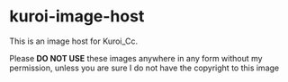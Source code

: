 # kuroi-image-host
This is an image host for Kuroi_Cc. 

Please **DO NOT USE** these images anywhere in any form without my permission, unless you are sure I do not have the copyright to this image
